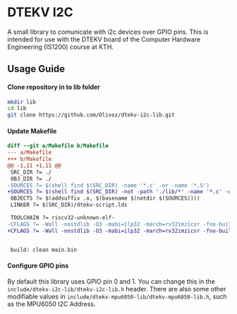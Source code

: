 # DTEKV I2C

A small library to comunicate with i2c devices over GPIO pins.
This is intended for use with the DTEKV board of the Computer Hardware Engineering (IS1200) course at KTH.

## Usage Guide

#### Clone repository in to lib folder

```sh
mkdir lib
cd lib
git clone https://github.com/Olivoz/dtekv-i2c-lib.git
```

#### Update Makefile

```diff
diff --git a/Makefile b/Makefile
--- a/Makefile
+++ b/Makefile
@@ -1,11 +1,11 @@
 SRC_DIR ?= ./
 OBJ_DIR ?= ./
-SOURCES ?= $(shell find $(SRC_DIR) -name '*.c' -or -name '*.S')
+SOURCES ?= $(shell find $(SRC_DIR) -not -path './lib/*' -name '*.c' -or -name '*.S') $(shell find ./lib/**/src -name '*.c' -or -name '*.S')
 OBJECTS ?= $(addsuffix .o, $(basename $(notdir $(SOURCES))))
 LINKER ?= $(SRC_DIR)/dtekv-script.lds

 TOOLCHAIN ?= riscv32-unknown-elf-
-CFLAGS ?= -Wall -nostdlib -O3 -mabi=ilp32 -march=rv32imzicsr -fno-builtin
+CFLAGS ?= -Wall -nostdlib -O3 -mabi=ilp32 -march=rv32imzicsr -fno-builtin -I./lib/dtekv-i2c-lib/include


 build: clean main.bin
```

#### Configure GPIO pins

By default this library uses GPIO pin 0 and 1.
You can change this in the `include/dtekv-i2c-lib/dtekv-i2c-lib.h` header.
There are also some other modifiable values in `include/dtekv-mpu6050-lib/dtekv-mpu6050-lib.h`, such as the MPU6050 I2C Address.
